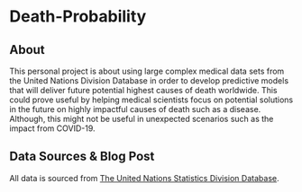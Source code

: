 # Death-Probability
## About
This personal project is about using large complex medical data sets from the United Nations Division Database in order to develop predictive models that will deliver future potential highest causes of death worldwide. This could prove useful by helping medical scientists focus on potential solutions in the future on highly impactful causes of death such as a disease. Although, this might not be useful in unexpected scenarios such as the impact from COVID-19.

## Data Sources & Blog Post
All data is sourced from [The United Nations Statistics Division Database](https://unstats.un.org/unsd/demographic-social/products/dyb/index.cshtml).
